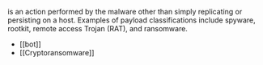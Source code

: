  is an action performed by the malware other than simply replicating or persisting on a host. Examples of payload classifications include spyware, rootkit, remote access Trojan (RAT), and ransomware.
 
 - [[bot]]
 - [[Cryptoransomware]]